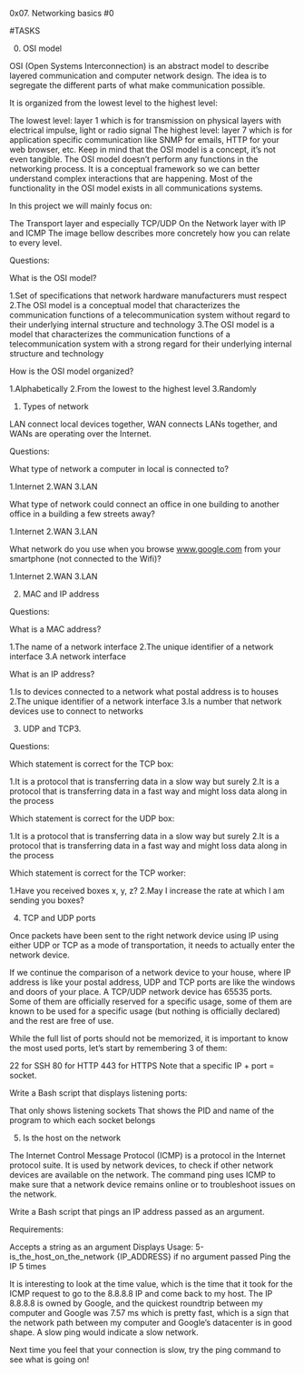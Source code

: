 0x07. Networking basics #0

#TASKS

0. OSI model

OSI (Open Systems Interconnection) is an abstract model to describe
layered communication and computer network design. The idea is to
 segregate the different parts of what make communication possible.

It is organized from the lowest level to the highest level:

The lowest level: layer 1 which is for transmission on physical layers
		 with electrical impulse, light or radio signal
The highest level: layer 7 which is for application specific communication 
		like SNMP for emails, HTTP for your web browser, etc.
Keep in mind that the OSI model is a concept, it’s not even tangible.
The OSI model doesn’t perform any functions in the networking process.
It is a conceptual framework so we can better understand complex interactions that are happening.
Most of the functionality in the OSI model exists in all communications systems.

In this project we will mainly focus on:

The Transport layer and especially TCP/UDP
On the Network layer with IP and ICMP
The image bellow describes more concretely how you can relate to every level.

Questions:

What is the OSI model?

1.Set of specifications that network hardware manufacturers must respect
2.The OSI model is a conceptual model that characterizes the communication functions of a telecommunication system without regard to their underlying internal structure and technology
3.The OSI model is a model that characterizes the communication functions of a telecommunication system with a strong regard for their underlying internal structure and technology

How is the OSI model organized?

1.Alphabetically
2.From the lowest to the highest level
3.Randomly


1. Types of network

LAN connect local devices together, WAN connects LANs together, and WANs are operating over the Internet.

Questions:

What type of network a computer in local is connected to?

1.Internet
2.WAN
3.LAN

What type of network could connect an office in one building to another office in a building a few streets away?

1.Internet
2.WAN
3.LAN

What network do you use when you browse www.google.com from your smartphone (not connected to the Wifi)?

1.Internet
2.WAN
3.LAN

2. MAC and IP address

Questions:

What is a MAC address?

1.The name of a network interface
2.The unique identifier of a network interface
3.A network interface

What is an IP address?

1.Is to devices connected to a network what postal address is to houses
2.The unique identifier of a network interface
3.Is a number that network devices use to connect to networks

3. UDP and TCP3.

Questions:

Which statement is correct for the TCP box:

1.It is a protocol that is transferring data in a slow way but surely
2.It is a protocol that is transferring data in a fast way and might loss data along in the process

Which statement is correct for the UDP box:

1.It is a protocol that is transferring data in a slow way but surely
2.It is a protocol that is transferring data in a fast way and might loss data along in the process

Which statement is correct for the TCP worker:

1.Have you received boxes x, y, z?
2.May I increase the rate at which I am sending you boxes?

4. TCP and UDP ports

Once packets have been sent to the right network device using IP using either UDP or TCP as a mode of transportation, it needs to actually enter the network device.

If we continue the comparison of a network device to your house, where IP address is like your postal address, UDP and TCP ports are like the windows and doors of your place. A TCP/UDP network device has 65535 ports. Some of them are officially reserved for a specific usage, some of them are known to be used for a specific usage (but nothing is officially declared) and the rest are free of use.

While the full list of ports should not be memorized, it is important to know the most used ports, let’s start by remembering 3 of them:

22 for SSH
80 for HTTP
443 for HTTPS
Note that a specific IP + port = socket.

Write a Bash script that displays listening ports:

That only shows listening sockets
That shows the PID and name of the program to which each socket belongs

5. Is the host on the network

The Internet Control Message Protocol (ICMP) is a protocol in the Internet protocol suite. It is used by network devices, to check if other network devices are available on the network. The command ping uses ICMP to make sure that a network device remains online or to troubleshoot issues on the network.

Write a Bash script that pings an IP address passed as an argument.

Requirements:

Accepts a string as an argument
Displays Usage: 5-is_the_host_on_the_network {IP_ADDRESS} if no argument passed
Ping the IP 5 times

It is interesting to look at the time value, which is the time that it took for the ICMP request to go to the 8.8.8.8 IP and come back to my host. The IP 8.8.8.8 is owned by Google, and the quickest roundtrip between my computer and Google was 7.57 ms which is pretty fast, which is a sign that the network path between my computer and Google’s datacenter is in good shape. A slow ping would indicate a slow network.

Next time you feel that your connection is slow, try the ping command to see what is going on!
